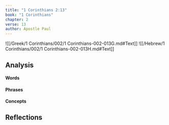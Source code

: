 ```yaml
---
title: "1 Corinthians 2:13"
book: "1 Corinthians"
chapter: 2
verse: 13
author: Apostle Paul
---
```

![[/Greek/1 Corinthians/002/1 Corinthians-002-013G.md#Text]]
![[/Hebrew/1 Corinthians/002/1 Corinthians-002-013H.md#Text]]

## Analysis

#### Words

#### Phrases

#### Concepts

## Reflections
